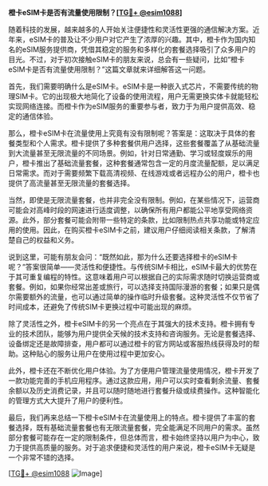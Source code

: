 **橙卡eSIM卡是否有流量使用限制？[[TG💪+ @esim1088](https://t.me/s/esim1088)]**

随着科技的发展，越来越多的人开始关注便捷性和灵活性更强的通信解决方案。近年来，eSIM卡的普及让不少用户对它产生了浓厚的兴趣。其中，橙卡作为国内知名的eSIM服务提供商，凭借其稳定的服务和多样化的套餐选择吸引了众多用户的目光。不过，对于初次接触eSIM卡的朋友来说，总会有一些疑问，比如“橙卡eSIM卡是否有流量使用限制？”这篇文章就来详细解答这一问题。

首先，我们需要明确什么是eSIM卡。eSIM卡是一种嵌入式芯片，不需要传统的物理SIM卡。它的出现极大地简化了设备的使用流程，用户无需更换实体卡就能轻松实现网络连接。而橙卡作为eSIM服务的重要参与者，致力于为用户提供高效、稳定的通信体验。

那么，橙卡eSIM卡在流量使用上究竟有没有限制呢？答案是：这取决于具体的套餐类型和个人需求。橙卡提供了多种套餐供用户选择，这些套餐覆盖了从基础流量到大流量甚至无限流量的不同场景。例如，针对日常通勤、学习或轻度娱乐的用户，橙卡推出了基础流量套餐，这种套餐通常包含一定的月度流量配额，足以满足日常需求。而对于需要频繁下载高清视频、在线游戏或者远程办公的用户，橙卡也提供了高流量甚至无限流量的套餐选择。

当然，即使是无限流量套餐，也并非完全没有限制。例如，在某些情况下，运营商可能会对高峰时段的网速进行适度调整，以确保所有用户都能公平地享受网络资源。此外，部分套餐可能会附带一些特定的条款，比如限制热点共享功能或特定应用的使用。因此，在购买橙卡eSIM卡之前，建议用户仔细阅读相关条款，了解清楚自己的权益和义务。

说到这里，可能有朋友会问：“既然如此，那为什么还要选择橙卡的eSIM卡呢？”答案很简单——灵活性和便捷性。与传统SIM卡相比，eSIM卡最大的优势在于其可重复编程的特性。这意味着用户可以根据自己的实际需求随时切换运营商或套餐。例如，如果你经常出差或旅行，可以选择支持国际漫游的套餐；如果只是偶尔需要额外的流量，也可以通过简单的操作临时升级套餐。这种灵活性不仅节省了时间成本，还避免了传统SIM卡更换过程中可能出现的麻烦。

除了灵活性之外，橙卡eSIM卡的另一个亮点在于其强大的技术支持。橙卡拥有专业的技术团队，能够为用户提供全天候的技术支持和咨询服务。无论是套餐选择、设备绑定还是故障排查，用户都可以通过橙卡的官方网站或客服热线获得及时的帮助。这种贴心的服务让用户在使用过程中更加安心。

此外，橙卡还在不断优化用户体验。为了方便用户管理流量使用情况，橙卡开发了一款功能完善的手机应用程序。通过这款应用，用户可以实时查看剩余流量、套餐余额以及历史消费记录，并且可以随时随地进行套餐升级或续费操作。这种智能化的管理方式大大提升了用户的便利性。

最后，我们再来总结一下橙卡eSIM卡在流量使用上的特点。橙卡提供了丰富的套餐选择，既有基础流量套餐也有无限流量套餐，完全能满足不同用户的需求。虽然部分套餐可能存在一定的限制条件，但总体而言，橙卡始终坚持以用户为中心，致力于提供高质量的服务。对于追求便捷和灵活性的用户来说，橙卡eSIM卡无疑是一个非常不错的选择。

[[TG💪+ @esim1088](https://t.me/s/esim1088) ![Image](https://i.postimg.cc/4NQfJmqS/Snipaste-2025-05-13-00-14-12.png)]